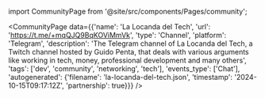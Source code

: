 
import CommunityPage from '@site/src/components/Pages/community';

<CommunityPage
    data={{'name': 'La Locanda del Tech', 'url': 'https://t.me/+mqQJQ9BqKOViMmVk', 'type': 'Channel', 'platform': 'Telegram', 'description': 'The Telegram channel of La Locanda del Tech, a Twitch channel hosted by Guido Penta, that deals with various arguments like working in tech, money, professional development and many others', 'tags': ['dev', 'community', 'networking', 'tech'], 'events_type': ['Chat'], 'autogenerated': {'filename': 'la-locanda-del-tech.json', 'timestamp': '2024-10-15T09:17:12Z', 'partnership': true}}}
/>

